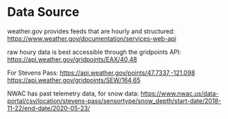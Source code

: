 
# Data Source

weather.gov provides feeds that are hourly and structured:
  https://www.weather.gov/documentation/services-web-api

raw houry data is best accessible through the gridpoints API:
  https://api.weather.gov/gridpoints/EAX/40,48

For Stevens Pass:
  https://api.weather.gov/points/47.7337,-121.098
  https://api.weather.gov/gridpoints/SEW/164,65

NWAC has past telemetry data, for snow data:
  https://www.nwac.us/data-portal/csv/location/stevens-pass/sensortype/snow_depth/start-date/2018-11-22/end-date/2020-05-23/